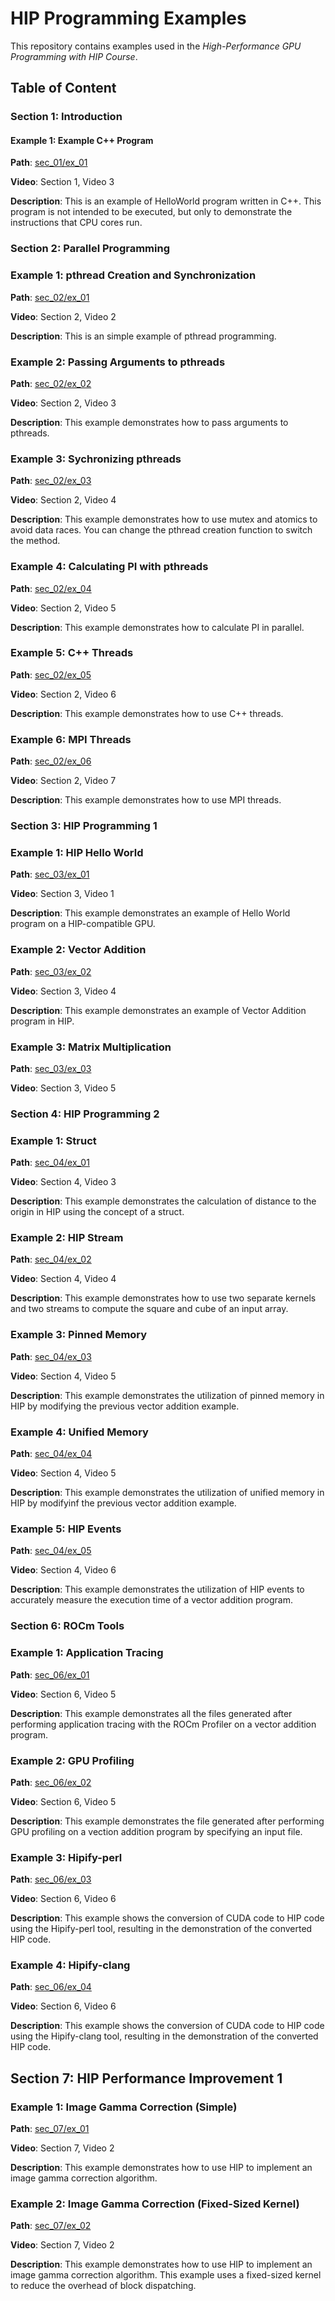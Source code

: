 # HIP Programming Examples

This repository contains examples used in the *High-Performance GPU Programming with HIP Course*.

## Table of Content


### Section 1: Introduction

#### Example 1: Example C++ Program

**Path**: [sec_01/ex_01](sec_01/ex_01)

**Video**: Section 1, Video 3

**Description**: This is an example of HelloWorld program written in C++. This program is not intended to be executed, but only to demonstrate the instructions that CPU cores run. 

### Section 2: Parallel Programming

### Example 1: pthread Creation and Synchronization

**Path**: [sec_02/ex_01](sec_02/ex_01)

**Video**: Section 2, Video 2

**Description**: This is an simple example of pthread programming.

### Example 2: Passing Arguments to pthreads

**Path**: [sec_02/ex_02](sec_02/ex_02)

**Video**: Section 2, Video 3

**Description**: This example demonstrates how to pass arguments to pthreads.


### Example 3: Sychronizing pthreads

**Path**: [sec_02/ex_03](sec_02/ex_03)

**Video**: Section 2, Video 4

**Description**: This example demonstrates how to use mutex and atomics to avoid data races. You can change the pthread creation function to switch the method.

### Example 4: Calculating PI with pthreads

**Path**: [sec_02/ex_04](sec_02/ex_04)

**Video**: Section 2, Video 5

**Description**: This example demonstrates how to calculate PI in parallel. 

### Example 5: C++ Threads

**Path**: [sec_02/ex_05](sec_02/ex_05)

**Video**: Section 2, Video 6

**Description**: This example demonstrates how to use C++ threads.

### Example 6: MPI Threads

**Path**: [sec_02/ex_06](sec_02/ex_06)

**Video**: Section 2, Video 7

**Description**: This example demonstrates how to use MPI threads.



### Section 3: HIP Programming 1

### Example 1: HIP Hello World

**Path**: [sec_03/ex_01](sec_03/ex_01)

**Video**: Section 3, Video 1

**Description**: This example demonstrates an example of Hello World program on a HIP-compatible GPU.

### Example 2: Vector Addition

**Path**: [sec_03/ex_02](sec_03/ex_02)

**Video**: Section 3, Video 4

**Description**: This example demonstrates an example of Vector Addition program in HIP. 

### Example 3: Matrix Multiplication

**Path**: [sec_03/ex_03](sec_03/ex_03)

**Video**: Section 3, Video 5

### Section 4: HIP Programming 2

### Example 1: Struct

**Path**: [sec_04/ex_01](sec_04/ex_01/)

**Video**: Section 4, Video 3

**Description**: This example demonstrates the calculation of distance to the origin in HIP using the concept of a struct. 

### Example 2: HIP Stream

**Path**: [sec_04/ex_02](sec_04/ex_02)

**Video**: Section 4, Video 4

**Description**: This example demonstrates how to use two separate kernels and two streams to compute the square and cube of an input array. 

### Example 3: Pinned Memory

**Path**: [sec_04/ex_03](sec_04/ex_03)

**Video**: Section 4, Video 5

**Description**: This example demonstrates the utilization of pinned memory in HIP by modifying the previous vector addition example. 

### Example 4: Unified Memory

**Path**: [sec_04/ex_04](sec_04/ex_04)

**Video**: Section 4, Video 5

**Description**: This example demonstrates the utilization of unified memory in HIP by modifyinf the previous vector addition example.

### Example 5: HIP Events

**Path**: [sec_04/ex_05](sec_04/ex_05)

**Video**: Section 4, Video 6

**Description**: This example demonstrates the utilization of HIP events to accurately measure the execution time of a vector addition program. 

### Section 6: ROCm Tools

### Example 1: Application Tracing

**Path**: [sec_06/ex_01](sec_06/ex_01)

**Video**: Section 6, Video 5

**Description**: This example demonstrates all the files generated after performing application tracing with the ROCm Profiler on a vector addition program. 

### Example 2: GPU Profiling

**Path**: [sec_06/ex_02](sec_06/ex_02)

**Video**: Section 6, Video 5

**Description**: This example demonstrates the file generated after performing GPU profiling on a vection addition program by specifying an input file. 

### Example 3: Hipify-perl

**Path**: [sec_06/ex_03](sec_06/ex_03)

**Video**: Section 6, Video 6

**Description**: This example shows the conversion of CUDA code to HIP code using the Hipify-perl tool, resulting in the demonstration of the converted HIP code. 

### Example 4: Hipify-clang

**Path**: [sec_06/ex_04](sec_06/ex_04)

**Video**: Section 6, Video 6

**Description**: This example shows the conversion of CUDA code to HIP code using the Hipify-clang tool, resulting in the demonstration of the converted HIP code. 


## Section 7: HIP Performance Improvement 1

### Example 1: Image Gamma Correction (Simple)

**Path**: [sec_07/ex_01](sec_07/ex_01)

**Video**: Section 7, Video 2

**Description**: This example demonstrates how to use HIP to implement an image
gamma correction algorithm.

### Example 2: Image Gamma Correction (Fixed-Sized Kernel)

**Path**: [sec_07/ex_02](sec_07/ex_02)

**Video**: Section 7, Video 2

**Description**: This example demonstrates how to use HIP to implement an image
gamma correction algorithm. This example uses a fixed-sized kernel to reduce 
the overhead of block dispatching.